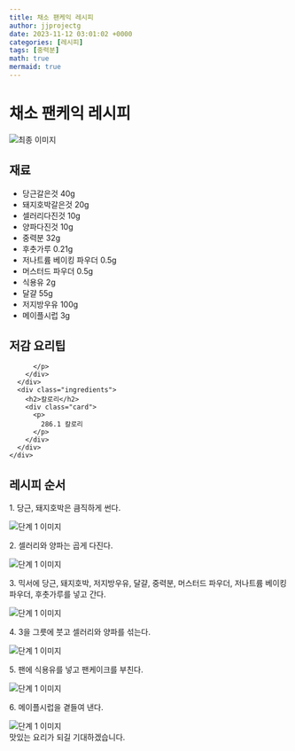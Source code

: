 ```yaml
---
title: 채소 팬케익 레시피
author: jjprojectg
date: 2023-11-12 03:01:02 +0000
categories: [레시피]
tags: [중력분]
math: true
mermaid: true
---
```

<meta name="og:type" content="website"/>
<meta charset="UTF-8"/>
<div class="header">
  <h1>채소 팬케익 레시피</h1>
</div>

<div class="container my-4">
  <div class="row">
    <div class="col-12 col-md-6">
      <div class="recipe-image">
        <img src="http://www.foodsafetykorea.go.kr/uploadimg/20141117/20141117053352_1416213232021.jpg" class="step-image" alt="최종 이미지"/>
      </div>
    </div>
    <div class="col-12 col-md-6">
      <div class="ingredients">
        <h2>재료</h2>
        <ul class="card">
          <li> 당근갈은것 40g </li>
          <li>  돼지호박갈은것 20g </li>
          <li>  셀러리다진것 10g </li>
          <li>  양파다진것 10g </li>
          <li>  중력분 32g </li>
          <li>  후춧가루 0.21g </li>
          <li>  저나트륨 베이킹 파우더 0.5g </li>
          <li>  머스터드 파우더 0.5g </li>
          <li>  식용유 2g </li>
          <li>  달걀 55g </li>
          <li>  저지방우유 100g </li>
          <li>  메이플시럽 3g </li>
</ul>
      </div>
    </div>
    <div class="col-12 col-md-6">
      <div class="ingredients">
        <h2>저감 요리팁</h2>
        <div class="card"> 
          <p>
            
          </p>
        </div>
      </div>
      <div class="ingredients">
        <h2>칼로리</h2>
        <div class="card"> 
          <p>
            286.1 칼로리
          </p>
        </div>
      </div>
    </div>
  </div>

  <h2 class="my-4">레시피 순서</h2>
  <div class="card recipe-card">
    <div class="card-body recipe-step">
      <p class="card-text step-description">1. 당근, 돼지호박은 큼직하게 썬다.</p>
      <img src="http://www.foodsafetykorea.go.kr/uploadimg/cook/801-1.jpg" alt="단계 1 이미지" class="step-image"/>
    </div>
  </div>
  <div class="card recipe-card">
    <div class="card-body recipe-step">
      <p class="card-text step-description">2. 셀러리와 양파는 곱게 다진다.</p>
      <img src="http://www.foodsafetykorea.go.kr/uploadimg/cook/801-2.jpg" alt="단계 1 이미지" class="step-image"/>
    </div>
  </div>
  <div class="card recipe-card">
    <div class="card-body recipe-step">
      <p class="card-text step-description">3. 믹서에 당근, 돼지호박, 저지방우유, 달걀, 중력분, 머스터드 파우더, 저나트륨 베이킹 파우더, 후춧가루를 넣고 간다.</p>
      <img src="http://www.foodsafetykorea.go.kr/uploadimg/cook/801-3.jpg" alt="단계 1 이미지" class="step-image"/>
    </div>
  </div>
  <div class="card recipe-card">
    <div class="card-body recipe-step">
      <p class="card-text step-description">4. 3을 그릇에 붓고 셀러리와 양파를 섞는다.</p>
      <img src="http://www.foodsafetykorea.go.kr/uploadimg/cook/801-4.jpg" alt="단계 1 이미지" class="step-image"/>
    </div>
  </div>
  <div class="card recipe-card">
    <div class="card-body recipe-step">
      <p class="card-text step-description">5. 팬에 식용유를 넣고 팬케이크를 부친다.</p>
      <img src="http://www.foodsafetykorea.go.kr/uploadimg/cook/801-5.jpg" alt="단계 1 이미지" class="step-image"/>
    </div>
  </div>
  <div class="card recipe-card">
    <div class="card-body recipe-step">
      <p class="card-text step-description">6. 메이플시럽을 곁들여 낸다.</p>
      <img src="http://www.foodsafetykorea.go.kr/uploadimg/cook/801-6.jpg" alt="단계 1 이미지" class="step-image"/>
    </div>
  </div>

</div>
맛있는 요리가 되길 기대하겠습니다.
